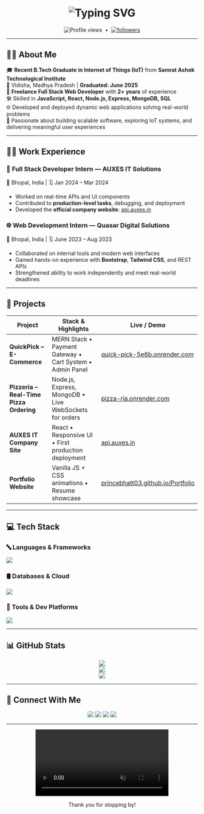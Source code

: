 <!-- Typing SVG Banner -->
<h1 align="center">
  <img src="https://readme-typing-svg.demolab.com/?lines=Prince+Bhatt;Full+Stack+Web+Developer;Freelancer+%7C+IoT+Engineer;Always+Learning+%F0%9F%93%9A&center=true&width=500&height=50" alt="Typing SVG" />
</h1>

<p align="center">
  <img src="https://komarev.com/ghpvc/?username=princebhatt03&label=Profile%20views&color=0e75b6&style=flat" alt="Profile views" />
  &nbsp;•&nbsp;
  <a href="https://github.com/princebhatt03?tab=followers">
    <img alt="followers" title="Follow me on GitHub" src="https://img.shields.io/github/followers/princebhatt03?color=236ad3&label=Followers&logo=github&logoColor=white&style=flat" />
  </a>
</p>

---

## 👨‍🎓 About Me

🎓 **Recent B.Tech Graduate in Internet of Things (IoT)** from **Samrat Ashok Technological Institute**  
📍 Vidisha, Madhya Pradesh | **Graduated: June 2025**  
💼 **Freelance Full Stack Web Developer** with **2+ years** of experience  
🛠 Skilled in **JavaScript, React, Node.js, Express, MongoDB, SQL**  
🌐 Developed and deployed dynamic web applications solving real-world problems  
🚀 Passionate about building scalable software, exploring IoT systems, and delivering meaningful user experiences  

---

## 🧑‍💼 Work Experience

### 🚀 **Full Stack Developer Intern** — AUXES IT Solutions  
📍 Bhopal, India | 🗓 Jan 2024 – Mar 2024  
- Worked on real-time APIs and UI components  
- Contributed to **production-level tasks**, debugging, and deployment  
- Developed the **official company website**: [api.auxes.in](https://api.auxes.in)  

### 🌐 **Web Development Intern** — Quasar Digital Solutions  
📍 Bhopal, India | 🗓 June 2023 – Aug 2023  
- Collaborated on internal tools and modern web interfaces  
- Gained hands-on experience with **Bootstrap**, **Tailwind CSS**, and REST APIs  
- Strengthened ability to work independently and meet real-world deadlines  

---

## 🚀 Projects

| Project | Stack & Highlights | Live / Demo |
|--------|---------------------|-------------|
| **QuickPick – E-Commerce** | MERN Stack • Payment Gateway • Cart System • Admin Panel | [quick-pick-5e6b.onrender.com](https://quick-pick-5e6b.onrender.com) |
| **Pizzeria – Real-Time Pizza Ordering** | Node.js, Express, MongoDB • Live WebSockets for orders | [pizza-ria.onrender.com](https://pizza-ria.onrender.com) |
| **AUXES IT Company Site** | React • Responsive UI • First production deployment | [api.auxes.in](https://api.auxes.in) |
| **Portfolio Website** | Vanilla JS + CSS animations • Resume showcase | [princebhatt03.github.io/Portfolio](https://princebhatt03.github.io/Portfolio) |

---

## 💻 Tech Stack

### 🔤 Languages & Frameworks
<p>
  <img src="https://skillicons.dev/icons?i=js,java,react,nodejs,express,html,css" />
</p>

### 🛢 Databases & Cloud
<p>
  <img src="https://skillicons.dev/icons?i=mongodb,mysql,aws,gcp" />
</p>

### 🧰 Tools & Dev Platforms
<p>
  <img src="https://skillicons.dev/icons?i=git,github,postman,photoshop,vscode,render" />
</p>

---

## 📊 GitHub Stats

<div align="center">
  <img src="https://github-profile-trophy.vercel.app/?username=princebhatt03&theme=onedark&margin-w=10&no-frame=true" />
  <br />
<!--   <img src="https://github-readme-stats.vercel.app/api?username=princebhatt03&show_icons=true&theme=github_dark&hide_border=true" />
  <br /> -->
  <img src="https://github-readme-streak-stats.herokuapp.com?user=princebhatt03&theme=github-dark&hide_border=true" />
  <br />
  <img src="https://github-readme-stats.vercel.app/api/top-langs/?username=princebhatt03&layout=compact&theme=github_dark&hide_border=true" />
</div>

---

## 🤝 Connect With Me

<p align="center">
  <a href="mailto:princebhatt316@gmail.com"><img src="https://img.shields.io/badge/Email-D14836?style=for-the-badge&logo=gmail&logoColor=white"/></a>
  <a href="https://www.linkedin.com/in/prince-bhatt-0958a725a/"><img src="https://img.shields.io/badge/LinkedIn-blue?style=for-the-badge&logo=linkedin&logoColor=white"/></a>
  <a href="https://instagram.com/prince20.02"><img src="https://img.shields.io/badge/Instagram-E4405F?style=for-the-badge&logo=instagram&logoColor=white"/></a>
  <a href="tel:+916265307739"><img src="https://img.shields.io/badge/Phone-6265307739-blue?style=for-the-badge"/></a>
</p>

---

<p align="center">
  <video src="https://media.giphy.com/media/qgQUggAC3Pfv687qPC/giphy.gif" autoplay loop muted width="350" alt="coding gif autoplay" />
</p>

<p align="center">
  Thank you for stopping by!
</p>
